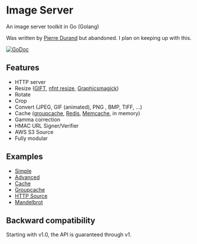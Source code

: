 # Image Server
An image server toolkit in Go (Golang)

Was written by [Pierre Durand](https://github.com/pierrre/) but abandoned. I plan on keeping up with this.

[![GoDoc](https://godoc.org/github.com/cognusion/imageserver?status.svg)](https://godoc.org/github.com/cognusion/imageserver)

## Features
- HTTP server
- Resize ([GIFT](https://github.com/disintegration/gift), [nfnt resize](https://github.com/nfnt/resize), [Graphicsmagick](http://www.graphicsmagick.org/))
- Rotate
- Crop
- Convert (JPEG, GIF (animated), PNG , BMP, TIFF, ...)
- Cache ([groupcache](https://github.com/golang/groupcache), [Redis](https://github.com/garyburd/redigo), [Memcache](https://github.com/bradfitz/gomemcache), in memory)
- Gamma correction
- HMAC URL Signer/Verifier
- AWS S3 Source
- Fully modular

## Examples
- [Simple](https://github.com/cognusion/imageserver/blob/master/examples/simple/simple.go)
- [Advanced](https://github.com/cognusion/imageserver/blob/master/examples/advanced/advanced.go)
- [Cache](https://github.com/cognusion/imageserver/blob/master/examples/cache/cache.go)
- [Groupcache](https://github.com/cognusion/imageserver/blob/master/examples/groupcache/groupcache.go)
- [HTTP Source](https://github.com/cognusion/imageserver/blob/master/examples/httpsource/httpsource.go)
- [Mandelbrot](https://github.com/pierrre/mandelbrot/blob/master/examples/httpserver/httpserver.go) 

## Backward compatibility
Starting with v1.0, the API is guaranteed through v1.

